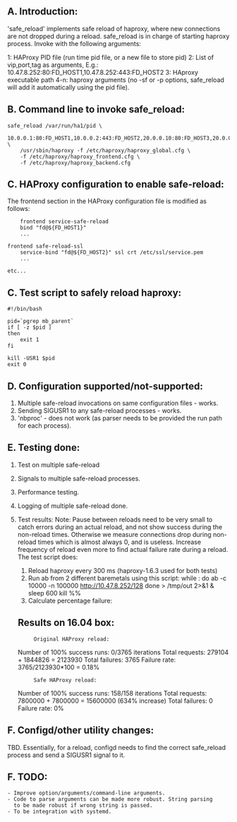 A. Introduction:
----------------

'safe_reload' implements safe reload of haproxy, where new connections
are not dropped during a reload. safe_reload is in charge of starting
haproxy process. Invoke with the following arguments:

1:   HAProxy PID file (run time pid file, or a new file to store pid)
2:   List of vip,port,tag as arguments, E.g.:
	10.47.8.252:80:FD_HOST1,10.47.8.252:443:FD_HOST2
3:   HAproxy executable path
4-n: haproxy arguments (no -sf or -p options, safe_reload will add it
	automatically using the pid file).


B. Command line to invoke safe_reload:
---------------------------------------

	safe_reload /var/run/ha1/pid \
		10.0.0.1:80:FD_HOST1,10.0.0.2:443:FD_HOST2,20.0.0.10:80:FD_HOST3,20.0.0.11:443:FD_HOST4 \
		/usr/sbin/haproxy -f /etc/haproxy/haproxy_global.cfg \
		-f /etc/haproxy/haproxy_frontend.cfg \
		-f /etc/haproxy/haproxy_backend.cfg


C. HAProxy configuration to enable safe-reload:
-----------------------------------------------

The frontend section in the HAProxy configuration file is modified as
follows:


        frontend service-safe-reload
		bind "fd@${FD_HOST1}"
		...

	frontend safe-reload-ssl
		service-bind "fd@${FD_HOST2}" ssl crt /etc/ssl/service.pem
		...

	etc...


C. Test script to safely reload haproxy:
----------------------------------------

	#!/bin/bash

	pid=`pgrep mb_parent`
	if [ -z $pid ]
	then
		exit 1
	fi

	kill -USR1 $pid
	exit 0


D. Configuration supported/not-supported:
-----------------------------------------

1. Multiple safe-reload invocations on same configuration files - works.
2. Sending SIGUSR1 to any safe-reload processes - works.
3. 'nbproc' - does not work (as parser needs to be provided the run path
	for each process).


E. Testing done:
-----------------

1. Test on multiple safe-reload
2. Signals to multiple safe-reload processes.
3. Performance testing.
4. Logging of multiple safe-reload done.
5. Test results:
	Note: Pause between reloads need to be very small to catch errors
	during an actual reload, and not show success during the non-reload
	times. Otherwise we measure connections drop during non-reload times
	which is almost always 0, and is useless. Increase frequency of
	reload even more to find actual failure rate during a reload. The
	test script does:

	1. Reload haproxy every 300 ms (haproxy-1.6.3 used for both tests)
	2. Run ab from 2 different baremetals using this script:
		while :
		do
			ab -c 10000 -n 100000 http://10.47.8.252/128
		done > /tmp/out 2>&1 &
		sleep 600
		kill %%
	3. Calculate percentage failure:

	Results on 16.04 box:
	---------------------
			Original HAProxy reload:
	Number of 100% success runs:	0/3765 iterations
	Total requests:			279104 + 1844826 = 2123930
	Total failures:			3765
	Failure rate:			3765/2123930*100 = 0.18%

			Safe HAProxy reload:
	Number of 100% success runs:	158/158 iterations
	Total requests:			7800000 + 7800000 = 15600000
						(634% increase)
	Total failures:			0
	Failure rate:			0%


F. Configd/other utility changes:
----------------------------------

TBD. Essentially, for a reload, configd needs to find the correct safe_reload
process and send a SIGUSR1 signal to it.


F. TODO:
---------

	- Improve option/arguments/command-line arguments.
	- Code to parse arguments can be made more robust. String parsing
	  to be made robust if wrong string is passed.
	- To be integration with systemd.
